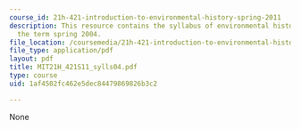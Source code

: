 ```yaml
---
course_id: 21h-421-introduction-to-environmental-history-spring-2011
description: This resource contains the syllabus of environmental history course of
  the term spring 2004.
file_location: /coursemedia/21h-421-introduction-to-environmental-history-spring-2011/1af4502fc462e5dec84479869826b3c2_MIT21H_421S11_sylls04.pdf
file_type: application/pdf
layout: pdf
title: MIT21H_421S11_sylls04.pdf
type: course
uid: 1af4502fc462e5dec84479869826b3c2

---
```

None